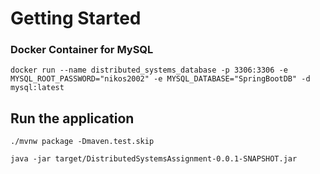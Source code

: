 # Getting Started

### Docker Container for MySQL

```shell
docker run --name distributed_systems_database -p 3306:3306 -e MYSQL_ROOT_PASSWORD="nikos2002" -e MYSQL_DATABASE="SpringBootDB" -d mysql:latest
 ```

## Run the application

 ```shell
 ./mvnw package -Dmaven.test.skip
 ```

 ```shell
 java -jar target/DistributedSystemsAssignment-0.0.1-SNAPSHOT.jar
 ```